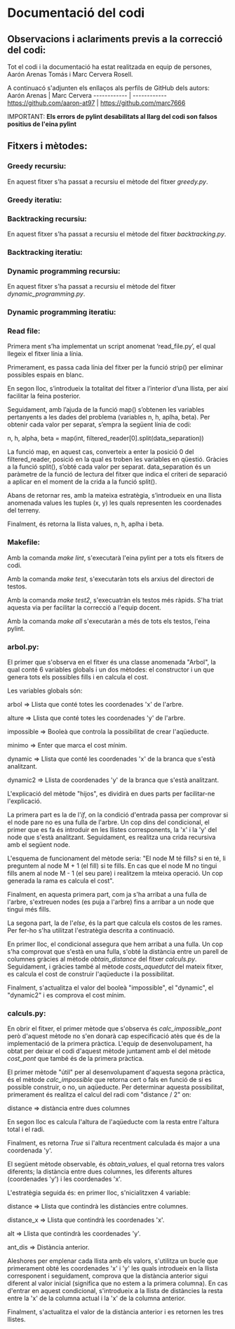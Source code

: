 # Documentació del codi

## Observacions i aclariments previs a la correcció del codi:

Tot el codi i la documentació ha estat realitzada en equip de persones, Aarón Arenas Tomás i Marc Cervera Rosell.

A continuacó s'adjunten els enllaços als perfils de GitHub dels autors:
Aarón Arenas | Marc Cervera
------------ | ------------
https://github.com/aaron-at97 | https://github.com/marc7666

IMPORTANT: **Els errors de pylint desabilitats al llarg del codi son falsos positius de l'eina pylint**

## Fitxers i mètodes:

### Greedy recursiu:

En aquest fitxer s'ha passat a recursiu el mètode del fitxer _greedy.py_.

### Greedy iteratiu:

### Backtracking recursiu:

En aquest fitxer s'ha passat a recursiu el mètode del fitxer _backtracking.py_.

### Backtracking iteratiu:

### Dynamic programming recursiu:

En aquest fitxer s'ha passat a recursiu el mètode del fitxer _dynamic_programming.py_.

### Dynamic programming iteratiu:

### Read file:

Primera ment s’ha implementat un script anomenat ‘read_file.py’, el qual llegeix el fitxer línia a línia.

Primerament, es passa cada línia del fitxer per la funció strip() per eliminar possibles espais en blanc.

En segon lloc, s’introdueix la totalitat del fitxer a l’interior d’una llista, per així facilitar la feina posterior.

Seguidament, amb l’ajuda de la funció map() s’obtenen les variables pertanyents a les dades del problema (variables n, h, aplha, beta). Per obtenir cada valor per separat, s’empra la següent línia de codi:

n, h, alpha, beta = map(int, filtered_reader[0].split(data_separation))

La funció map, en aquest cas, converteix a enter la posició 0 del filtered_reader, posició en la qual es troben les variables en qüestió. Gràcies a la funció split(), s’obté cada valor per separat. data_separation és un paràmetre de la funció de lectura del fitxer que indica el criteri de separació a aplicar en el moment de la crida a la funció split().

Abans de retornar res, amb la mateixa estratègia, s’introdueix en una llista anomenada values les tuples (x, y) les quals representen les coordenades del terreny.

Finalment, és retorna la llista values, n, h, aplha i beta.

### Makefile:

Amb la comanda _make lint_, s'executarà l'eina pylint per a tots els fitxers de codi.

Amb la comanda _make test_, s'executaràn tots els arxius del directori de testos.

Amb la comanda _make test2_, s'execuatràn els testos més ràpids. S'ha triat aquesta via per facilitar la correcció a l'equip docent.

Amb la comanda _make all_ s'executaràn a més de tots els testos, l'eina pylint.

### arbol.py:

El primer que s'observa en el fitxer és una classe anomenada "Arbol", la qual conté 6 variables globals i un dos mètodes: el constructor i un que genera tots els possibles fills i en calcula el cost.

Les variables globals són:

arbol => Llista que conté totes les coordenades 'x' de l'arbre.

alture => Llista que conté totes les coordenades 'y' de l'arbre.

impossible => Booleà que controla la possibilitat de crear l'aqüeducte.

minimo => Enter que marca el cost mínim.

dynamic => Llista que conté les coordenades 'x' de la branca que s'està analitzant.

dynamic2 => Llista de coordenades 'y' de la branca que s'està analitzant.

L'explicació del mètode "hijos", es dividirà en dues parts per facilitar-ne l'explicació.

La primera part es la de l'_if_, on la condició d'entrada passa per comprovar si el node pare no es una fulla de l'arbre. Un cop dins del condicional, el primer que es fa és introduir en les llistes corresponents, la 'x' i la 'y' del node que s'està analitzant. Seguidament, es realitza una crida recursiva amb el següent node.

L'esquema de funcionament del mètode seria: "El node M té fills? si en té, li preguntem al node M + 1 (el fill) si te fills. En cas que el node M no tingui fills anem al node M - 1 (el seu pare) i realitzem la mteixa operació. Un cop generada la rama es calcula el cost".

Finalment, en aquesta primera part, com ja s'ha arribat a una fulla de l'arbre, s'extreuen nodes (es puja a l'arbre) fins a arribar a un node que tingui més fills.

La segona part, la de l'_else_, és la part que calcula els costos de les rames. Per fer-ho s'ha utilitzat l'estratègia descrita a continuació.

En primer lloc, el condicional assegura que hem arribat a una fulla. Un cop s'ha comprovat que s'està en una fulla, s'obté la distància entre un parell de columnes gràcies al mètode _obtain_distance_ del fitxer _calculs.py_. Seguidament, i gràcies també al mètode _costs_aquedutct_ del mateix fitxer, es calcula el cost de construir l'aqüeducte i la possibilitat.

Finalment, s'actualitza el valor del booleà "impossible", el "dynamic", el "dynamic2" i es comprova el cost mínim.

### calculs.py:

En obrir el fitxer, el primer mètode que s'observa és _calc_impossible_pont_ però d'aquest mètode no s'en donarà cap especificació atès que és de la implementació de la primera pràctica. L'equip de desenvolupament, ha obtat per deixar el codi d'aquest mètode juntament amb el del mètode _cost_pont_ que també és de la primera pràctica.

El primer mètode "útil" per al desenvolupament d'aquesta segona pràctica, és el mètode _calc_impossible_ que retorna cert o fals en funció de si es possible construir, o no, un aqüeducte. Per determinar aquesta possibilitat, primerament és realitza el calcul del radi com "distance / 2" on:

distance => distància entre dues columnes

En segon lloc es calcula l'altura de l'aqüeducte com la resta entre l'altura total i el radi.

Finalment, es retorna _True_ si l'altura recentment calculada és major a una coordenada 'y'.

El següent mètode observable, és _obtain_values_, el qual retorna tres valors diferents; la distància entre dues columnes, les diferents altures (coordenades 'y') i les coordenades 'x'.

L'estratègia seguida és: en primer lloc, s'nicialitzxen 4 variable:

distance => Llista que contindrà les distàncies entre columnes.

distance_x => Llista que contindrà les coordenades 'x'.

alt => Llista que contindrà les coordenades 'y'.

ant_dis => Distància anterior.

Aleshores per emplenar cada llista amb els valors, s'utilitza un bucle que primerament obté les coordenades 'x' i 'y' les quals introdueix en la llista corresponent i seguidament, comprova que la distància anterior sigui diferent al valor inicial (significa que no estem a la primera columna). En cas d'entrar en aquest condicional, s'introdueix a la llista de distàncies la resta entre la 'x' de la columna actual i la 'x' de la columna anterior.

Finalment, s'actualitza el valor de la distància anterior i es retornen les tres llistes.















